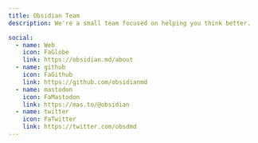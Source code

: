 ```yaml
---
title: Obsidian Team
description: We're a small team focused on helping you think better.

social:
  - name: Web
    icon: FaGlobe
    link: https://obsidian.md/about
  - name: github
    icon: FaGithub
    link: https://github.com/obsidianmd
  - name: mastodon
    icon: FaMastodon
    link: https://mas.to/@obsidian
  - name: twitter
    icon: FaTwitter
    link: https://twitter.com/obsdmd
---
```

